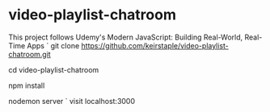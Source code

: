 # video-playlist-chatroom
This project follows Udemy's Modern JavaScript: Building Real-World, Real-Time Apps
`
git clone https://github.com/keirstaple/video-playlist-chatroom.git

cd video-playlist-chatroom

npm install

nodemon server
`
visit localhost:3000
